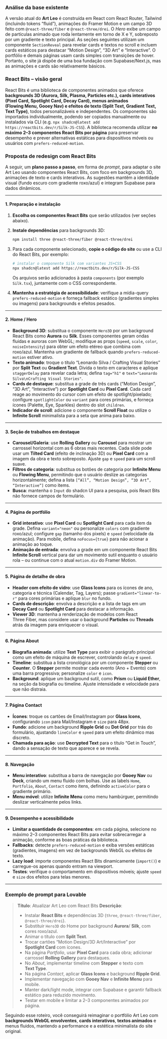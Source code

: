 ### Análise da base existente

A versão atual do **Art Leo** é construída em React com React Router, Tailwind (incluindo tokens “fluid”), animações do Framer Motion e um campo 3D feito com `@react-three/fiber` e `@react-three/drei`. O *Hero* exibe um campo de partículas animado que roda lentamente em torno de X e Y, sobreposto por um gradiente e texto principal. As seções seguintes utilizam um componente `SectionReveal` para revelar cards e textos no scroll e incluem cards estáticos para destacar “Motion Design”, “3D Art” e “Interactive”. O portfólio e demais páginas usam cards simples com transições de hover. Portanto, o site já dispõe de uma boa fundação com Supabase/Next.js, mas as animações e cards são relativamente básicos.

### React Bits – visão geral

React Bits é uma biblioteca de componentes animados que oferece **backgrounds 3D (Aurora, Silk, Plasma, Particles etc.), cards interativos (Pixel Card, Spotlight Card, Decay Card), menus animados (Flowing Menu, Gooey Nav) e efeitos de texto (Split Text, Gradient Text, Text Type)**, todos personalizáveis e independentes. Os componentes são importados individualmente, podendo ser copiados manualmente ou instalados via CLI (e.g. `npx shadcn@latest add https://reactbits.dev/r/Silk-JS-CSS`). A biblioteca recomenda utilizar **no máximo 2–3 componentes React Bits por página** para preservar desempenho e prever alternativas estáticas para dispositivos móveis ou usuários com `prefers-reduced-motion`.

### Proposta de redesign com React Bits

A seguir, um **plano passo a passo**, em forma de *prompt*, para adaptar o site Art Leo usando componentes React Bits, com foco em backgrounds 3D, animações de texto e cards interativos. As sugestões mantêm a identidade visual (fundo escuro com gradiente roxo/azul) e integram Supabase para dados dinâmicos.

---

#### 1. Preparação e instalação

1. **Escolha os componentes React Bits** que serão utilizados (ver seções abaixo).
2. **Instale dependências** para backgrounds 3D:

   ```bash
   npm install three @react-three/fiber @react-three/drei
   ```
3. Para cada componente selecionado, **copie o código do site** ou use a CLI do React Bits, por exemplo:

   ```bash
   # instalar o componente Silk com variantes JS+CSS
   npx shadcn@latest add https://reactbits.dev/r/Silk-JS-CSS
   ```

   Os arquivos serão adicionados à pasta `components` (por exemplo `Silk.tsx`), juntamente com o CSS correspondente.
4. **Mantenha a estratégia de acessibilidade**: verifique a mídia-query `prefers-reduced-motion` e forneça fallback estático (gradientes simples ou imagens) para backgrounds e efeitos pesados.

---

#### 2. Home / Hero

* **Background 3D**: substitua o componente `Hero3D` por um background React Bits como **Aurora** ou **Silk**. Esses componentes geram ondas fluidas e auroras com WebGL; modifique as props (`speed`, `scale`, `color`, `noiseIntensity`) para obter um efeito etéreo que combina com roxo/azul. Mantenha um gradiente de fallback quando `prefers-reduced-motion` estiver ativo.
* **Texto animado**: troque o título “Leonardo Silva / Crafting Visual Stories” por **Split Text** ou **Gradient Text**. Divida o texto em caracteres e aplique `staggerDelay` para revelar cada letra; defina `tag="h1"` e `text="Leonardo Silva\nCrafting Visual Stories"`.
* **Cards de destaque**: substitua a grade de três cards (“Motion Design”, “3D Art”, “Interactive”) por **Spotlight Card** ou **Pixel Card**. Cada card reage ao movimento do cursor com um efeito de spotlight/pixelado; configure `spotlightColor` ou `variant` para cores primárias, e forneça ícones (Palette, Eye, Sparkles) dentro do slot `children`.
* **Indicador de scroll**: adicione o componente **Scroll Float** ou utilize o **Infinite Scroll** minimalista para a seta que anima para baixo.

---

#### 3. Seção de trabalhos em destaque

* **Carousel/Galeria**: use **Rolling Gallery** ou **Carousel** para mostrar um carrossel horizontal com as 6 obras mais recentes. Cada slide pode usar um **Tilted Card** (efeito de inclinação 3D) ou **Pixel Card** com a imagem da obra e texto sobreposto. Ajuste `gap` e `speed` para um scroll suave.
* **Filtros de categoria**: substitua os botões de categoria por **Infinite Menu** ou **Flowing Menu**, permitindo que o usuário deslize as categorias horizontalmente; defina a lista `[“All”, “Motion Design”, “3D Art”, “Interactive”]` como items.
* **Busca**: mantenha o `Input` do shadcn UI para a pesquisa, pois React Bits não fornece campos de formulário.

---

#### 4. Página de portfólio

* **Grid interativo**: use **Pixel Card** ou **Spotlight Card** para cada item da grade. Defina `variant="neon"` ou personalize `colors` com gradiente roxo/azul; configure `gap` (tamanho dos pixels) e `speed` (velocidade da animação). Para mobile, defina `noFocus={true}` para não acionar a animação ao toque.
* **Animação de entrada**: envolva a grade em um componente React Bits **Infinite Scroll** vertical para dar um movimento sutil enquanto o usuário rola – ou continue com o atual `motion.div` do Framer Motion.

---

#### 5. Página de detalhe de obra

* **Header com efeito de vidro**: use **Glass Icons** para os ícones de ano, categoria e técnica (Calendar, Tag, Layers); passe `gradient="linear-to-r"` para cores primárias e aplique `blur` no fundo.
* **Cards de descrição**: envolva a descrição e a lista de tags em um **Decay Card** ou **Spotlight Card** para destacar a informação.
* **Viewer 3D**: mantenha a renderização de modelos com React Three Fiber, mas considere usar o background **Particles** ou **Threads** atrás da imagem para enriquecer o visual.

---

#### 6. Página About

* **Biografia animada**: utilize **Text Type** para exibir o parágrafo principal como um efeito de máquina de escrever, controlando `delay` e `speed`.
* **Timeline**: substitua a lista cronológica por um componente **Stepper** ou **Counter**. O **Stepper** permite mostrar cada evento (Ano + Evento) com uma barra progressiva; personalize `color` e `icon`.
* **Background**: aplique um background sutil, como **Prism** ou **Liquid Ether**, na seção da biografia ou timeline. Ajuste intensidade e velocidade para que não distraia.

---

#### 7. Página Contact

* **Ícones**: troque os cartões de Email/Instagram por **Glass Icons**, configurando `icon` para Mail/Instagram e `size` para 48px.
* **Fundo**: adicione um background **Ripple Grid** ou **Dot Grid** por trás do formulário, ajustando `lineColor` e `speed` para um efeito dinâmico mas discreto.
* **Chamada para ação**: use **Decrypted Text** para o título “Get in Touch”, dando a sensação de texto que aparece e se revela.

---

#### 8. Navegação

* **Menu interativo**: substitua a barra de navegação por **Gooey Nav** ou **Dock**, criando um menu fluido com bolhas. Use as labels `Home`, `Portfolio`, `About`, `Contact` como itens, definindo `activeColor` para o gradiente primário.
* **Menu móvel**: utilize **Infinite Menu** como menu hambúrguer, permitindo deslizar verticalmente pelos links.

---

#### 9. Desempenho e acessibilidade

* **Limitar a quantidade de componentes**: em cada página, selecione no máximo 2–3 componentes React Bits para evitar sobrecarregar a animação, conforme as boas práticas da biblioteca.
* **Fallbacks**: detecte `prefers-reduced-motion` e exiba versões estáticas (gradientes, imagens) em vez de backgrounds WebGL ou efeitos de texto.
* **Lazy load**: importe componentes React Bits dinamicamente (`import()`) e carregue-os apenas quando entram na viewport.
* **Testes**: verifique o comportamento em dispositivos móveis; ajuste `speed` e `size` dos efeitos para telas menores.

---

### Exemplo de prompt para Lovable

> **Título**: Atualizar Art Leo com React Bits
> **Descrição**:
>
> * Instalar **React Bits** e dependências 3D (`three`, `@react-three/fiber`, `@react-three/drei`).
> * Substituir `Hero3D` do Home por background **Aurora**/ **Silk**, com cores roxo/azul.
> * Animar o título com **Split Text**.
> * Trocar cartões “Motion Design/3D Art/Interactive” por **Spotlight Card** com ícones.
> * Na página *Portfolio*, usar **Pixel Card** para cada obra; adicionar carrossel **Rolling Gallery** para destaques.
> * No *About*, implementar timeline com **Stepper** e texto com **Text Type**.
> * Na página *Contact*, aplicar **Glass Icons** e background **Ripple Grid**.
> * Implementar navegação com **Gooey Nav** e **Infinite Menu** para mobile.
> * Manter dark/light mode, integrar com Supabase e garantir fallback estático para reduzido movimento.
> * Testar em mobile e limitar a 2–3 componentes animados por página.

Seguindo esse roteiro, você conseguirá reimaginar o portfólio Art Leo com **backgrounds WebGL envolventes**, **cards interativos**, **textos animados** e menus fluidos, mantendo a performance e a estética minimalista do site original.
